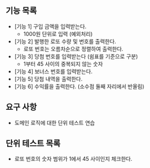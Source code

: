 ## 기능 목록
- [기능 1] 구입 금액을 입력받는다.
    - 1000원 단위로 입력 (예외처리)
- [기능 2] 발행한 로또 수량 및 번호를 출력한다.
    - 로또 번호는 오름차순으로 정렬하여 출력한다.
- [기능 3] 당첨 번호를 입력받는다 (쉼표를 기준으로 구분)
    - 1부터 45 사이의 중복되지 않는 숫자
- [기능 4] 보너스 번호를 입력받는다.
- [기능 5] 당첨 내역을 출력한다.
- [기능 6] 수익률을 출력한다. (소수점 둘째 자리에서 반올림)

## 요구 사항
- 도메인 로직에 대한 단위 테스트 연습

## 단위 테스트 목록
- 로또 번호의 숫자 범위가 1에서 45 사이인지 체크한다.